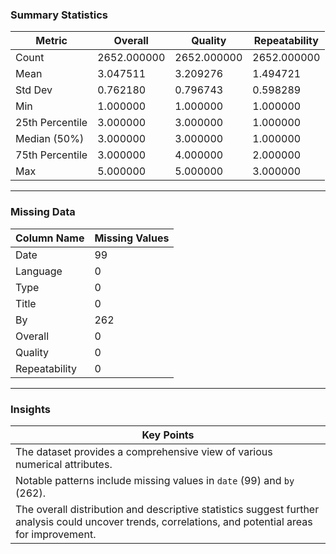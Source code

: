 ### **Summary Statistics**
| Metric       | Overall      | Quality      | Repeatability |
|--------------|--------------|--------------|---------------|
| Count        | 2652.000000  | 2652.000000  | 2652.000000   |
| Mean         | 3.047511     | 3.209276     | 1.494721      |
| Std Dev      | 0.762180     | 0.796743     | 0.598289      |
| Min          | 1.000000     | 1.000000     | 1.000000      |
| 25th Percentile | 3.000000  | 3.000000     | 1.000000      |
| Median (50%) | 3.000000     | 3.000000     | 1.000000      |
| 75th Percentile | 3.000000  | 4.000000     | 2.000000      |
| Max          | 5.000000     | 5.000000     | 3.000000      |

---

### **Missing Data**
| Column Name      | Missing Values |
|------------------|----------------|
| Date             | 99             |
| Language         | 0              |
| Type             | 0              |
| Title            | 0              |
| By               | 262            |
| Overall          | 0              |
| Quality          | 0              |
| Repeatability    | 0              |

---

### **Insights**
| Key Points |
|------------|
| The dataset provides a comprehensive view of various numerical attributes. |
| Notable patterns include missing values in `date` (99) and `by` (262). |
| The overall distribution and descriptive statistics suggest further analysis could uncover trends, correlations, and potential areas for improvement. |
